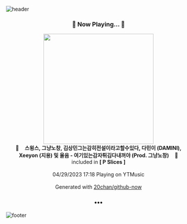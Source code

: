 ![header](https://capsule-render.vercel.app/api?type=wave&height=170&section=header&fontColor=090707&fontAlignX=45&fontAlignY=65&fontSize=100)

<h3 align="center">🎵 Now Playing... 🎵</h3>
<p align="center">
  <a href="https://music.youtube.com/watch?v=5bpkOe_Hra8">
    <img width="300" src="https://lh3.googleusercontent.com/_jqhwDZKjsJRPx1W0HYbZW_9P2RI0HXpNfQ-0_THZolgOudCGW1Tce-Bgj5smCmZr0kJfIUaiqq6H98W">
  </a>
  <br>
  🎵&nbsp&nbsp&nbsp <b>스윙스, 그냥노창, 김상민그는감히전설이라고할수있다, 다민이 (DAMINI), Xeeyon (지용) 및 율음 - 여기있는감자튀김다내꺼야 (Prod. 그냥노창)</b> &nbsp&nbsp&nbsp🎵
  <br>
  included in <b>[ P Slices ]</b>
  
  <br />
  <br />
  04/29/2023 17:18 Playing on YTMusic
  <br />
  <br />
  Generated with <a href="https://github.com/20chan/github-now">20chan/github-now</a>
</p>

<h3 align="center">•••</h3>

![footer](https://capsule-render.vercel.app/api?type=wave&height=150&section=footer)
